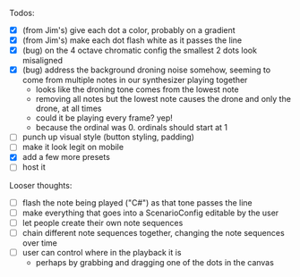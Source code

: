 Todos:
- [x] (from Jim's) give each dot a color, probably on a gradient
- [x] (from Jim's) make each dot flash white as it passes the line
- [x] (bug) on the 4 octave chromatic config the smallest 2 dots look misaligned
- [x] (bug) address the background droning noise somehow, seeming to come from multiple notes in our synthesizer playing together
    - looks like the droning tone comes from the lowest note
    - removing all notes but the lowest note causes the drone and only the drone, at all times
    - could it be playing every frame? yep!
    - because the ordinal was 0. ordinals should start at 1
- [ ] punch up visual style (button styling, padding)
- [ ] make it look legit on mobile
- [x] add a few more presets
- [ ] host it

Looser thoughts:
- [ ] flash the note being played ("C#") as that tone passes the line
- [ ] make everything that goes into a ScenarioConfig editable by the user
- [ ] let people create their own note sequences
- [ ] chain different note sequences together, changing the note sequences over time
- [ ] user can control where in the playback it is
    - perhaps by grabbing and dragging one of the dots in the canvas

